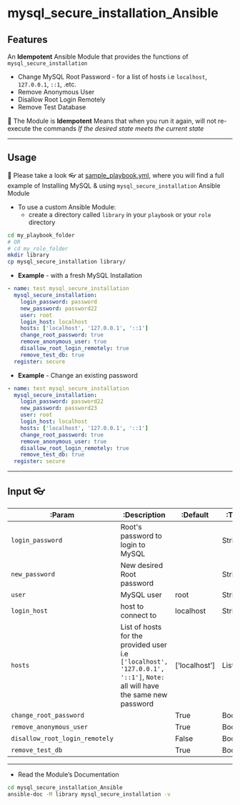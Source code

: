 

# mysql_secure_installation_Ansible



## Features

An **Idempotent** Ansible Module that provides the functions of `mysql_secure_installation`

- Change MySQL Root Password - for a list of hosts i.e `localhost`, `127.0.0.1`, `::1`, .etc.
- Remove Anonymous User
- Disallow Root Login Remotely
- Remove Test Database

💎 The Module is **Idempotent** Means that when you run it again, will not re-execute the commands *If the desired state meets the current state*



---



## Usage



💎 Please take a look 👓 at [sample_playbook.yml](https://github.com/Eslam-Naser/mysql_secure_installation_Ansible/blob/master/sample_playbook.yml), where you will find a full example of Installing MySQL & using `mysql_secure_installation` Ansible Module



* To use a custom Ansible Module:
  *  create a directory called `library` in your `playbook` or your `role` directory

```bash
cd my_playbook_folder
# OR
# cd my_role_folder
mkdir library
cp mysql_secure_installation library/
```



* **Example** - with a fresh MySQL Installation

```yaml
- name: test mysql_secure_installation
  mysql_secure_installation:
    login_password: password
    new_password: password22
    user: root
    login_host: localhost
    hosts: ['localhost', '127.0.0.1', '::1']
    change_root_password: true
    remove_anonymous_user: true
    disallow_root_login_remotely: true
    remove_test_db: true
  register: secure
```



* **Example** - Change an existing password

```yaml
- name: test mysql_secure_installation
  mysql_secure_installation:
    login_password: password22
    new_password: password23
    user: root
    login_host: localhost
    hosts: ['localhost', '127.0.0.1', '::1']
    change_root_password: true
    remove_anonymous_user: true
    disallow_root_login_remotely: true
    remove_test_db: true
  register: secure
```



---



## Input 👓

| :Param                         | :Description                                                 | :Default      | :Type   |
| ------------------------------ | ------------------------------------------------------------ | ------------- | ------- |
| `login_password`               | Root's password to login to MySQL                            |               | String  |
| `new_password`                 | New desired Root password                                    |               | String  |
| `user`                         | MySQL user                                                   | root          | String  |
| `login_host`                   | host to connect to                                           | localhost     | String  |
| `hosts`                        | List of hosts for the provided user i.e `['localhost', '127.0.0.1', '::1']`, `Note:` all will have the same new password | [‘localhost’] | List    |
| `change_root_password`         |                                                              | True          | Boolean |
| `remove_anonymous_user`        |                                                              | True          | Boolean |
| `disallow_root_login_remotely` |                                                              | False         | Boolean |
| `remove_test_db`               |                                                              | True          | Boolean |





---



* Read the Module’s Documentation

```bash
cd mysql_secure_installation_Ansible
ansible-doc -M library mysql_secure_installation -v
```






